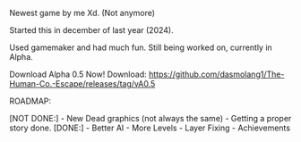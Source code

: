 Newest game by me Xd. (Not anymore)

Started this in december of last year (2024).

Used gamemaker and had much fun.
Still being worked on, currently in Alpha.

Download Alpha 0.5 Now!
Download: https://github.com/dasmolang1/The-Human-Co.-Escape/releases/tag/vA0.5




ROADMAP:

[NOT DONE:] - New Dead graphics (not always the same) - Getting a proper story done.
[DONE:] - Better AI - More Levels - Layer Fixing - Achievements


